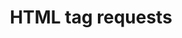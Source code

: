 ---
title: "HTML tag requests"
summary: "Non-CORS cross-domain requests triggered by HTML tags."
weight: 1
---